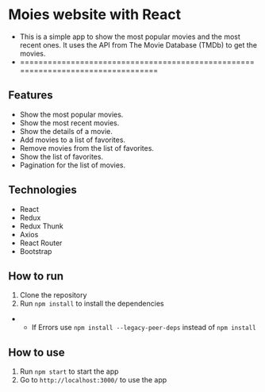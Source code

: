 # Moies website with React
* This is a simple app to show the most popular movies and the most recent ones. It uses the API from The Movie Database (TMDb) to get the movies.
* =================================================================================


## Features
- Show the most popular movies.
- Show the most recent movies.
- Show the details of a movie.
- Add movies to a list of favorites.
- Remove movies from the list of favorites.
- Show the list of favorites.
- Pagination for the list of movies. 


## Technologies
- React
- Redux
- Redux Thunk
- Axios
- React Router
- Bootstrap

## How to run
1. Clone the repository
2. Run `npm install` to install the dependencies
* * If Errors use `npm install --legacy-peer-deps` instead of `npm install`

## How to use
1. Run `npm start` to start the app
2. Go to `http://localhost:3000/` to use the app



